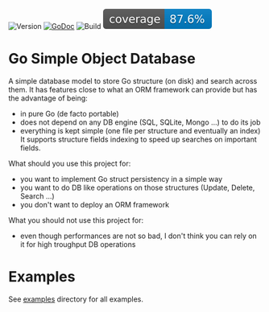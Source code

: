 ![Version](https://img.shields.io/github/v/tag/0xrawsec/sod?label=version)
[![GoDoc](https://pkg.go.dev/badge/github.com/0xrawsec/sod)](https://pkg.go.dev/github.com/0xrawsec/sod)
![Build](https://github.com/0xrawsec/sod/actions/workflows/go.yml/badge.svg)
![Coverage](https://raw.githubusercontent.com/0xrawsec/sod/master/.github/coverage/badge.svg)

# Go Simple Object Database

A simple database model to store Go structure (on disk) and search across them.
It has features close to what an ORM framework can provide but has the advantage of being:
 * in pure Go (de facto  portable)
 * does not depend on any DB engine (SQL, SQLite, Mongo ...) to do its job
 * everything is kept simple (one file per structure and eventually an index)
It supports structure fields indexing to speed up searches on important fields.

What should you use this project for:
 * you want to implement Go struct persistency in a simple way
 * you want to do DB like operations on those structures (Update, Delete, Search ...)
 * you don't want to deploy an ORM framework

What you should not use this project for:
 * even though performances are not so bad, I don't think you can rely on it for high troughput DB operations

# Examples

See [examples](./examples) directory for all examples.

